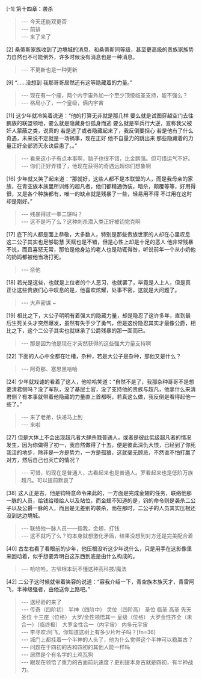 
[-1] 第十四章：袭杀
>--- 今天还能双更否<br>
>--- 前排<br>
>--- 来了来了<br>

[2] 桑蒂斯家族收到了边境城的消息，和桑蒂斯同等级，甚至更高级的贵族家族势力自然也不可能例外，许多时候没有消息也是一种消息。
>--- 不更新也是一种更新<br>

[9] “……没想到 我那哥哥居然还有这等隐藏着的力量。”
>--- 现在有一个座，两个内宇宙外加一个至少顶级临圣支持，能不强么？<br>
>--- 格局小了，一个皇级，俩内宇宙<br>

[11] 这少年就冷笑着说道：“他的打算无非就是那几样 要么就是试图穿越空门去往鹏族的联盟领地，要么就是隐藏身份孤身而逃 要么就是举兵行大逆，宣称我父被奸人蒙蔽之类，说真的 若是逃了或者隐藏起来了，我反倒要担心 若是他有了什么奇遇，未来说不定就是一场祸事，现在正好 他不自量力的跳出来 那些隐藏着的力量正好全部消灭永诀后患了。。”
>--- 看来这小子有点本事啊，脑子也很不错，比金鹏强。但可惜运气不好。<br>
>--- 你们正好弄错了，他现在获得的奇遇远超你们想象啊<br>

[16] 少年就又笑了起来道：“那就好，这些人都不是本联盟的人，而是我母亲的家族，在青空族本族里所训练的超凡者，他们都精通伪装，暗杀，颠覆等等，好用得很，又是各个种族都有，唯一的缺点就是残暴了一些，轻易用不得 不过用在这时却是刚好。”
>--- 残暴得过一拳二饼吗？<br>
>--- 这不是巧了么？这种刺杀潜入类正好被钧完克啊<br>

[17] 底下的人都是面上恭敬，大多数人，特别是那些贵族世家的人却在心里叹息 这二公子其实也足够聪慧 天赋也是不错，但是心性上却是十足的恶人 他非常残暴不说，而且喜怒无常，那怕是他身边的老人也是动辄得咎，听说前年一个从小奶他的奶妈都被他当场打死。
>--- 奈他<br>

[18] 若光是这些，也就是上位者的个人恶习，也就罢了，毕竟是人上人，但是真正让这些贵族们心中叹息的是，他喜欢炫耀，处事不密，这就是大问题了。
>--- 大声密谋 ~<br>

[19] 相比之下，大公子明明有着强大的隐藏力量，却是隐忍了这许多年，直到最后生死关头才突然爆发，虽然有失于少了勇气，但是这份隐忍其实才最像公爵，相比之下，这个二公子其实也就继承了公爵残暴的那一面而已。
>--- 那是因为他是现在才突然获得的这些强大力量支持啊<br>

[22] 下面的人心中全都在吐槽，杂种，若是大公子是杂种，那他又是什么？
>--- 阿奇那、塞思黑哈哈<br>

[24] 少年就戏谑的看着了这人，他哈哈笑道：“自然不是了，我那杂种哥哥不是想要清君侧吗？没了军队，没了基层士官，没了支持他的贵族与超凡，他拿什么来清君侧？有本事就带着他隐藏的力量直上首都啊，若真这么做，我反倒是看得起他一些了。”
>--- 来了老弟，快递马上到<br>
>--- 来啦<br>

[27] 但是大体上不会出现超凡者大肆杀戮普通人，或者是彼此低级超凡者的情况发生，因为你做得了初一，我自然做得了十五，便是彼此深仇大恨，已经到了你死我活的地步，除非是一方是势力，一方是孤狼，这就毫无顾忌，不然谁不怕打赢了对方，然后自己也灭亡的情况？
>--- 可惜，钧现在是普通人，古看起来也是普通人。罗看起来也是低阶万族超凡。可以提前默哀了<br>

[38] 这人正是古，他是钧特意命令来此的，一方面是完成金翅的任务，联络他那一脉的人员，给钱给粮给人以及站位，而金翅不知道的是，钧的命令则是袭杀二公子以及公爵一脉的人，而且是无差别的袭杀，而在那时，二公子的人员其实压根还没到达边境城。
>--- 联络他一脉人员——指我，金翅，打钱<br>
>--- 这不就巧了么？钧本身就想激化矛盾，结果没想到对方还是完美配合着<br>

[40] 古左右看了看眼前的少年，他压根没听这少年说什么，只是用手在这影像里来回动着，似乎想要弄明白这东西到底是由什么构成的。
>--- 哈哈哈，古爷根本玩不懂这种高科技/魔法<br>

[42] 二公子这时候就带着笑容的说道：“容我介绍一下，青空族本族天才，青雷阿飞，半神级强者，由他送你上路吧。”
>--- 送经验的来了<br>
>--- 传奇（四阶初）
半神（四阶中）
灵位（四阶高）
圣位
临圣
高圣
先天圣位
十三座（位格）
大罗/金性领悟其一
皇级（位格）
大罗金性齐全（未合一）（临终极）
大罗金性合一（内宇宙）
内多元宇宙<br>
>--- 李寻欢:阿飞，你知道这树上有多少片叶子吗？[fn=36]<br>
>--- 城门上都挂着一个半神的人头了，他为什么觉得这个半神可以稳赢古？<br>
>--- 问题在于四初的古和四初的其他人能一样吗<br>
>--- 居然是个有名字的土鸡瓦狗<br>
>--- 跟现在领悟了重力的古面前玩速度？更别提本身古就是四初，有半神战力。<br>
